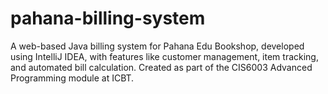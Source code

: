 # pahana-billing-system
 A web-based Java billing system for Pahana Edu Bookshop, developed using IntelliJ IDEA, with features like customer management, item tracking, and automated bill calculation. Created as part of the CIS6003 Advanced Programming module at ICBT.
